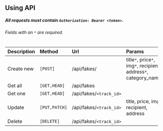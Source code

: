 ## Using API

##### All requests must contain ``Authorization: Bearer <token>``.
###### Fields with an `*` are required.
#
| Description | Method | Url | Params | Return |
| :------ | :------ | :------ | :------ | :------: |
| Create new | `[POST]` | /api/fakes/ | title`*`, price`*`, img`*`, recipient`*`, address`*`, category_name`*` | json |
| Get all | `[GET,HEAD]` | /api/fakes |  | json |
| Get one | `[GET,HEAD]` | /api/fakes/`<track_id>` |  | json |
| Update | `[PUT,PATCH]` | /api/fakes/`<track_id>` | title, price, img, recipient, address | bool |
| Delete | `[DELETE]` | /api/fakes/`<track_id>` |  | bool |